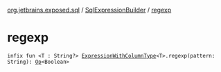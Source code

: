 [org.jetbrains.exposed.sql](../index.md) / [SqlExpressionBuilder](index.md) / [regexp](.)

# regexp

`infix fun <T : String?> `[`ExpressionWithColumnType`](../-expression-with-column-type/index.md)`<T>.regexp(pattern: String): `[`Op`](../-op/index.md)`<Boolean>`